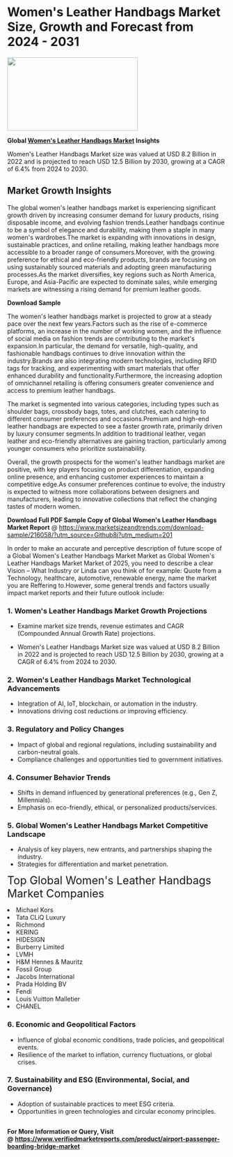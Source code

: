 <H1>Women's Leather Handbags Market Size, Growth and Forecast from 2024 - 2031</H1><img class="aligncenter size-medium wp-image-584254" src="https://thirdeyenews.in/wp-content/uploads/2024/09/Global-Market-Research-300x168.jpeg" alt="" width="300" height="168" /><p><strong>Global&nbsp;<a href="https://www.marketsizeandtrends.com/download-sample/216058/?utm_source=Github8j?utm_medium=201">Women's Leather Handbags Market</a> Insights</strong></p><p>Women's Leather Handbags Market size was valued at USD 8.2 Billion in 2022 and is projected to reach USD 12.5 Billion by 2030, growing at a CAGR of 6.4% from 2024 to 2030.</p><p><h2>Market Growth Insights</h2> <p>The global women's leather handbags market is experiencing significant growth driven by increasing consumer demand for luxury products, rising disposable income, and evolving fashion trends.Leather handbags continue to be a symbol of elegance and durability, making them a staple in many women's wardrobes.The market is expanding with innovations in design, sustainable practices, and online retailing, making leather handbags more accessible to a broader range of consumers.Moreover, with the growing preference for ethical and eco-friendly products, brands are focusing on using sustainably sourced materials and adopting green manufacturing processes.As the market diversifies, key regions such as North America, Europe, and Asia-Pacific are expected to dominate sales, while emerging markets are witnessing a rising demand for premium leather goods.</p> <p><strong>Download Sample</strong></p> <p>The women's leather handbags market is projected to grow at a steady pace over the next few years.Factors such as the rise of e-commerce platforms, an increase in the number of working women, and the influence of social media on fashion trends are contributing to the market's expansion.In particular, the demand for versatile, high-quality, and fashionable handbags continues to drive innovation within the industry.Brands are also integrating modern technologies, including RFID tags for tracking, and experimenting with smart materials that offer enhanced durability and functionality.Furthermore, the increasing adoption of omnichannel retailing is offering consumers greater convenience and access to premium leather handbags.</p> <p>The market is segmented into various categories, including types such as shoulder bags, crossbody bags, totes, and clutches, each catering to different consumer preferences and occasions.Premium and high-end leather handbags are expected to see a faster growth rate, primarily driven by luxury consumer segments.In addition to traditional leather, vegan leather and eco-friendly alternatives are gaining traction, particularly among younger consumers who prioritize sustainability.</p> <p>Overall, the growth prospects for the women's leather handbags market are positive, with key players focusing on product differentiation, expanding online presence, and enhancing customer experiences to maintain a competitive edge.As consumer preferences continue to evolve, the industry is expected to witness more collaborations between designers and manufacturers, leading to innovative collections that reflect the changing tastes of modern women.</p> <p><span class=""><strong>Download Full PDF Sample Copy of Global Women's Leather Handbags Market Report</strong> @ <a href="https://www.marketsizeandtrends.com/download-sample/216058/?utm_source=Github8j?utm_medium=201" target="_blank">https://www.marketsizeandtrends.com/download-sample/216058/?utm_source=Github8j?utm_medium=201</a></span></p><p>In order to make an accurate and perceptive description of future scope of a Global&nbsp;Women's Leather Handbags Market Market as Global&nbsp;Women's Leather Handbags Market Market of 2025, you need to describe a clear Vision &ndash; What Industry or Linda can you think of for example: Quote from a Technology, healthcare, automotive, renewable energy, name the market you are Reffering to.However, some general trends and factors usually impact market reports and their future outlook include:</p><h3>1.&nbsp;<strong>Women's Leather Handbags Market Growth Projections</strong></h3><ul><li>Examine market size trends, revenue estimates and CAGR (Compounded Annual Growth Rate) projections.</li><li><p>Women's Leather Handbags Market size was valued at USD 8.2 Billion in 2022 and is projected to reach USD 12.5 Billion by 2030, growing at a CAGR of 6.4% from 2024 to 2030.</p></li></ul><h3>2.&nbsp;<strong>Women's Leather Handbags Market Technological Advancements</strong></h3><ul><li>Integration of AI, IoT, blockchain, or automation in the industry.</li><li>Innovations driving cost reductions or improving efficiency.</li></ul><h3>3.&nbsp;<strong>Regulatory and Policy Changes</strong></h3><ul><li>Impact of global and regional regulations, including sustainability and carbon-neutral goals.</li><li>Compliance challenges and opportunities tied to government initiatives.</li></ul><h3>4.&nbsp;<strong>Consumer Behavior Trends</strong></h3><ul><li>Shifts in demand influenced by generational preferences (e.g., Gen Z, Millennials).</li><li>Emphasis on eco-friendly, ethical, or personalized products/services.</li></ul><h3>5.&nbsp;<strong>Global Women's Leather Handbags Market Competitive Landscape</strong></h3><ul><li>Analysis of key players, new entrants, and partnerships shaping the industry.</li><li>Strategies for differentiation and market penetration.</li></ul><p data-pm-slice="1 1 []"><span style="color: inherit; font-family: inherit; font-size: 25px;">Top Global Women's Leather Handbags Market Companies</span></p><div class="" data-test-id=""><p><li>Michael Kors</li><li> Tata CLiQ Luxury</li><li> Richmond</li><li> KERING</li><li> HIDESIGN</li><li> Burberry Limited</li><li> LVMH</li><li> H&M Hennes & Mauritz</li><li> Fossil Group</li><li> Jacobs International</li><li> Prada Holding BV</li><li> Fendi</li><li> Louis Vuitton Malletier</li><li> CHANEL</li></p></div><h3>6.&nbsp;<strong>Economic and Geopolitical Factors</strong></h3><ul><li>Influence of global economic conditions, trade policies, and geopolitical events.</li><li>Resilience of the market to inflation, currency fluctuations, or global crises.</li></ul><h3>7.&nbsp;<strong>Sustainability and ESG (Environmental, Social, and Governance)</strong></h3><ul><li>Adoption of sustainable practices to meet ESG criteria.</li><li>Opportunities in green technologies and circular economy principles.</li></ul><h2><strong style="font-size: 14px;">For More Information or Query, Visit @&nbsp;</strong><a style="background-color: #ffffff; font-size: 14px;" href="https://www.marketsizeandtrends.com/report/women-s-leather-handbags-market/" target="_blank">https://www.verifiedmarketreports.com/product/airport-passenger-boarding-bridge-market</a></h2>